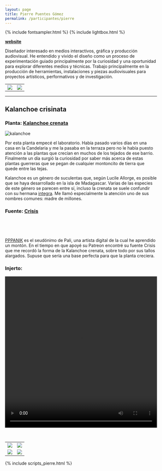 ```yaml
---
layout: page
title: Pierre Puentes Gómez
permalink: /participantes/pierre
---
```

{% include fontsampler.html %}
{% include lightbox.html %}

**[website](https://bejuco.co/)**

Diseñador interesado en medios interactivos, gráfica y producción audiovisual. He entendido y vivido el diseño como un proceso de experimentación guiado principalmente por la curiosidad y una oportunidad para explorar diferentes medios y técnicas. Trabajo principalmente en la producción de herramientas, instalaciones y piezas audiovisuales para proyectos artísticos, performativos y de investigación.

<div class="gallery_1">
  <table>
    <tbody>
      <tr>
        <td>
          <a href="/injertos/participantes/assets_pierre/pierre_1.jpg">
            <img src="/injertos/participantes/assets_pierre/pierre_1.jpg">
          </a>
        </td>
        <td>
          <a href="/injertos/participantes/assets_pierre/pierre_2.jpg">
            <img src="/injertos/participantes/assets_pierre/pierre_2.jpg">
          </a>
        </td>
      </tr>
    </tbody>
  </table>
</div>

---

## Kalanchoe crisinata

### Planta: [Kalanchoe crenata](https://colombia.inaturalist.org/taxa/519852-Kalanchoe-crenata)

![kalanchoe](/injertos/participantes/assets_pierre/kalanchoe_original.jpg)

Por esta planta empecé el laboratorio. Había pasado varios días en una casa en la Candelaria y me la pasaba en la terraza pero no le había puesto atención a las plantas que crecían en muchos de los tejados de ese barrio. Finalmente un día surgió la curiosidad por saber más acerca de estas plantas guerreras que se pegan de cualquier montoncito de tierra que quede entre las tejas.

Kalanchoe es un género de suculentas que, según Lucile Allorge, es posible que se haya desarrollado en la isla de Madagascar. Varias de las especies de este género se parecen entre sí, incluso la crenata se suele confundir con su hermana [integra](https://colombia.inaturalist.org/taxa/164330-Kalanchoe-integra). Me llamó especialmente la atención uno de sus nombres comunes: madre de millones.

### Fuente: [Crisis](https://www.patreon.com/pppanik/posts?filters[tag]=font)

&nbsp;

<div id="font_sampler"></div>

&nbsp;

[PPPANIK](https://www.youtube.com/channel/UCWBbakpo_cATqJy9Dzf9x4w) es el seudónimo de Pali, una artista digital de la cual he aprendido un montón. En el tiempo en que apoyé su Patreon encontré su fuente Crisis que me recordó la forma de la Kalanchoe crenata, sobre todo por sus tallos alargados. Supuse que sería una base perfecta para que la planta creciera.

### Injerto:

<div style="text-align:center; max-width:100%;">
  <video width="100%" height="500" controls loop>
    <source src="/injertos/participantes/assets_pierre/kalanchoe_K_0824.mp4" type="video/mp4"/>
  </video>
</div>

&nbsp;

<div class="gallery_2">
  <table>
    <tbody>
      <tr>
        <td>
          <a href="/injertos/participantes/assets_pierre/0000.png">
            <img src="/injertos/participantes/assets_pierre/0000.png">
          </a>
        </td>
        <td>
          <a href="/injertos/participantes/assets_pierre/0098.png">
            <img src="/injertos/participantes/assets_pierre/0098.png">
          </a>
        </td>
      </tr>
      <tr>
        <td>
          <a href="/injertos/participantes/assets_pierre/0132.png">
            <img src="/injertos/participantes/assets_pierre/0132.png">
          </a>
        </td>
        <td>
          <a href="/injertos/participantes/assets_pierre/0195.png">
            <img src="/injertos/participantes/assets_pierre/0195.png">
          </a>
        </td>
      </tr>
    </tbody>
  </table>
</div>

{% include scripts_pierre.html %}